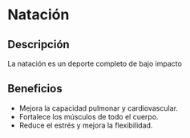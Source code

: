 # Natación 
## Descripción
La natación es un deporte completo de bajo impacto

## Beneficios
- Mejora la capacidad pulmonar y cardiovascular.
- Fortalece los músculos de todo el cuerpo.
- Reduce el estrés y mejora la flexibilidad.